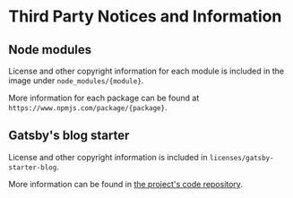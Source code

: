 # Third Party Notices and Information

## Node modules

License and other copyright information for each module is included in the image under `node_modules/{module}`.

More information for each package can be found at `https://www.npmjs.com/package/{package}`.

## Gatsby's blog starter

License and other copyright information is included in `licenses/gatsby-starter-blog`.

More information can be found in [the project's code repository](https://github.com/gatsbyjs/gatsby-starter-blog).
